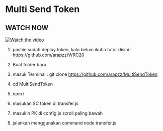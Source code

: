 ﻿# Multi Send Token

## WATCH NOW

[![Watch the video](https://img.youtube.com/vi/0GTl8KT8nUg/maxresdefault.jpg)](https://youtube.com/watch?v=0GTl8KT8nUg)

1. pastiin sudah deploy token, kalo belum ikutin tutor disini : https://github.com/arapzz/WRC20

2. Buat folder baru

3. masuk Terminal : git clone https://github.com/arapzz/MultiSendToken

4. cd MultiSendToken

5. npm i

6. masukan SC token di transfer.js

7. masukin PK di config.js scroll paling bawah

8. jalankan menggunakan command node transfer.js
